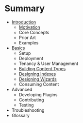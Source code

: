 # Summary

* [Introduction](README.md)
  * [Motivation](motivation.md)
  * Core Concepts
  * Prior Art
  * Examples
* [Basics](basics.md)
  * Setup
  * Deployment
  * Tenancy & User Management
  * [Building Content Types](basics/building-content-types.md)
  * [Designing Indexes](basics/designing-indexes.md)
  * [Designing Wizards](basics/designing-wizards.md)
  * Consuming Content
* Advanced
  * Developing Plugins
  * Contributing
  * Testing
* Troubleshooting
* Glossary

